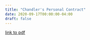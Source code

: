 ```yaml
---
title: "Chandler's Personal Contract"
date: 2020-09-17T00:00:00-04:00
draft: false
---
```


[link to pdf](https://vibrant-williams-d83705.netlify.app/chandlerpersonalcontract.pdf)


	


